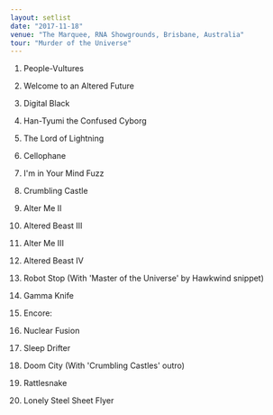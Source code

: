 ```yaml
---
layout: setlist
date: "2017-11-18"
venue: "The Marquee, RNA Showgrounds, Brisbane, Australia"
tour: "Murder of the Universe"
---
```



 1. People-Vultures

 2. Welcome to an Altered Future

 3. Digital Black

 4. Han-Tyumi the Confused Cyborg

 5. The Lord of Lightning

 6. Cellophane

 7. I'm in Your Mind Fuzz

 8. Crumbling Castle

 9. Alter Me II

10. Altered Beast III

11. Alter Me III

12. Altered Beast IV

13. Robot Stop
    (With 'Master of the Universe' by Hawkwind snippet)

14. Gamma Knife

16. Encore:
17. Nuclear Fusion

18. Sleep Drifter

19. Doom City
    (With 'Crumbling Castles' outro)

20. Rattlesnake

21. Lonely Steel Sheet Flyer


